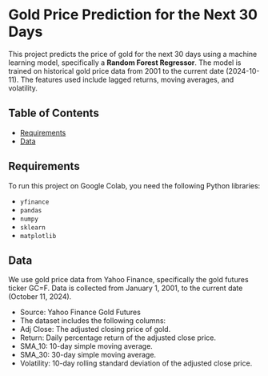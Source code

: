 # Gold Price Prediction for the Next 30 Days

This project predicts the price of gold for the next 30 days using a machine learning model, specifically a **Random Forest Regressor**. The model is trained on historical gold price data from 2001 to the current date (2024-10-11). The features used include lagged returns, moving averages, and volatility.

## Table of Contents

- [Requirements](#requirements)
- [Data](#data)
## Requirements

To run this project on Google Colab, you need the following Python libraries:

- `yfinance`
- `pandas`
- `numpy`
- `sklearn`
- `matplotlib`
## Data
We use gold price data from Yahoo Finance, specifically the gold futures ticker GC=F. Data is collected from January 1, 2001, to the current date (October 11, 2024).

- Source: Yahoo Finance Gold Futures
- The dataset includes the following columns:
- Adj Close: The adjusted closing price of gold.
- Return: Daily percentage return of the adjusted close price.
- SMA_10: 10-day simple moving average.
- SMA_30: 30-day simple moving average.
- Volatility: 10-day rolling standard deviation of the adjusted close price.

